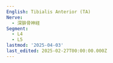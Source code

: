 ```yaml
---
English: Tibialis Anterior (TA)
Nerve:
  - 深腓骨神経
Segment:
  - L4
  - L5
lastmod: '2025-04-03'
last_edited: 2025-02-27T00:00:00.000Z
---
```



